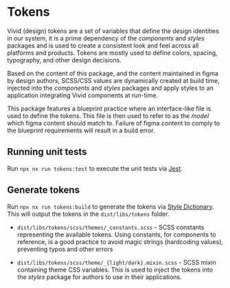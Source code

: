 # Tokens

Vivid (design) tokens are a set of variables that define the design identities in our system, it is a prime dependency of the *components* and *styles* packages and is used to create a consistent look and feel across all platforms and products. Tokens are mostly used to define colors, spacing, typography, and other design decisions.

Based on the content of this package, and the content maintained in figma by design authors, SCSS/CSS values are dynamically created at build time, injected into the *components* and *styles* packages and apply styles to an application integrating Vivid components at run-time.

This package features a blueprint practice where an interface-like file is used to define the tokens. This file is then used to refer to as the *model* which figma content should match to. Failure of figma content to comply to the blueprint requirements will result in a build error.

## Running unit tests

Run `npx nx run tokens:test` to execute the unit tests via [Jest](https://jestjs.io).

## Generate tokens

Run `npx nx run tokens:build` to generate the tokens via [Style Dictionary](https://amzn.github.io/style-dictionary).
This will output the tokens in the `dist/libs/tokens` folder.

- `dist/libs/tokens/scss/themes/_constants.scss` - SCSS constants representing the available tokens. Using constants, for components to reference, is a good practice to avoid magic strings (hardcoding values), preventing typos and other errors

- `dist/libs/tokens/scss/theme/_{light/dark}.mixin.scss` - SCSS mixin containing theme CSS variables. This is used to inject the tokens into the *styles* package for authors to use in their applications.
